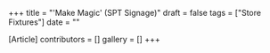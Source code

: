 +++
title = "'Make Magic' (SPT Signage)"
draft = false
tags = ["Store Fixtures"]
date = ""

[Article]
contributors = []
gallery = []
+++